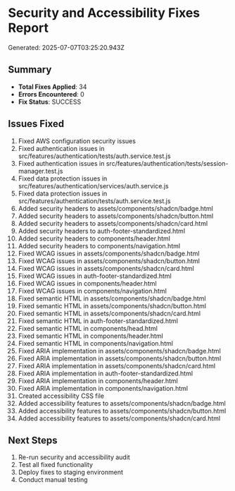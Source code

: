 # Security and Accessibility Fixes Report

Generated: 2025-07-07T03:25:20.943Z

## Summary
- **Total Fixes Applied**: 34
- **Errors Encountered**: 0
- **Fix Status**: SUCCESS

## Issues Fixed
1. Fixed AWS configuration security issues
2. Fixed authentication issues in src/features/authentication/tests/auth.service.test.js
3. Fixed authentication issues in src/features/authentication/tests/session-manager.test.js
4. Fixed data protection issues in src/features/authentication/services/auth.service.js
5. Fixed data protection issues in src/features/authentication/tests/auth.service.test.js
6. Added security headers to assets/components/shadcn/badge.html
7. Added security headers to assets/components/shadcn/button.html
8. Added security headers to assets/components/shadcn/card.html
9. Added security headers to auth-footer-standardized.html
10. Added security headers to components/header.html
11. Added security headers to components/navigation.html
12. Fixed WCAG issues in assets/components/shadcn/badge.html
13. Fixed WCAG issues in assets/components/shadcn/button.html
14. Fixed WCAG issues in assets/components/shadcn/card.html
15. Fixed WCAG issues in auth-footer-standardized.html
16. Fixed WCAG issues in components/header.html
17. Fixed WCAG issues in components/navigation.html
18. Fixed semantic HTML in assets/components/shadcn/badge.html
19. Fixed semantic HTML in assets/components/shadcn/button.html
20. Fixed semantic HTML in assets/components/shadcn/card.html
21. Fixed semantic HTML in auth-footer-standardized.html
22. Fixed semantic HTML in components/head.html
23. Fixed semantic HTML in components/header.html
24. Fixed semantic HTML in components/navigation.html
25. Fixed ARIA implementation in assets/components/shadcn/badge.html
26. Fixed ARIA implementation in assets/components/shadcn/button.html
27. Fixed ARIA implementation in assets/components/shadcn/card.html
28. Fixed ARIA implementation in auth-footer-standardized.html
29. Fixed ARIA implementation in components/header.html
30. Fixed ARIA implementation in components/navigation.html
31. Created accessibility CSS file
32. Added accessibility features to assets/components/shadcn/badge.html
33. Added accessibility features to assets/components/shadcn/button.html
34. Added accessibility features to assets/components/shadcn/card.html

## Next Steps
1. Re-run security and accessibility audit
2. Test all fixed functionality
3. Deploy fixes to staging environment
4. Conduct manual testing
